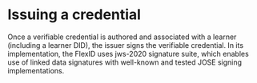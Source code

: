 # Issuing a credential

Once a verifiable credential is authored and associated with a learner (including a learner DID), the issuer signs the verifiable credential. In its implementation, the FlexID uses jws-2020 signature suite, which enables use of linked data signatures with well-known and tested JOSE signing implementations.
